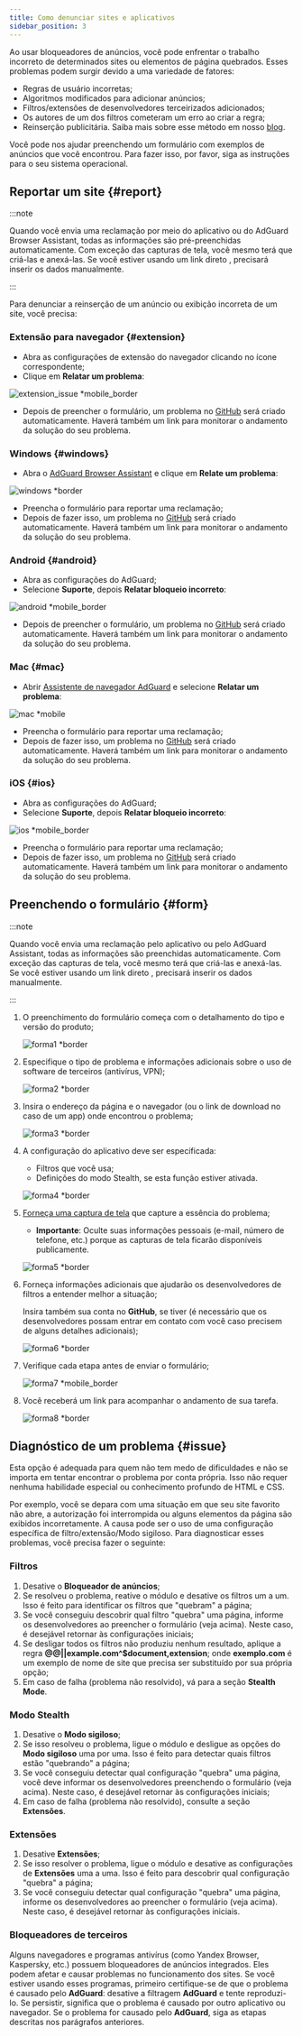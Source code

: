 ```yaml
---
title: Como denunciar sites e aplicativos
sidebar_position: 3
---
```



Ao usar bloqueadores de anúncios, você pode enfrentar o trabalho incorreto de determinados sites ou elementos de página quebrados. Esses problemas podem surgir devido a uma variedade de fatores:

- Regras de usuário incorretas;
- Algoritmos modificados para adicionar anúncios;
- Filtros/extensões de desenvolvedores terceirizados adicionados;
- Os autores de um dos filtros cometeram um erro ao criar a regra;
- Reinserção publicitária. Saiba mais sobre esse método em nosso [blog](https://adguard.com/en/blog/ad-reinsertion.html).

Você pode nos ajudar preenchendo um formulário com exemplos de anúncios que você encontrou. Para fazer isso, por favor, siga as instruções para o seu sistema operacional.

## Reportar um site {#report}

:::note

Quando você envia uma reclamação por meio do aplicativo ou do AdGuard Browser Assistant, todas as informações são pré-preenchidas automaticamente. Com exceção das capturas de tela, você mesmo terá que criá-las e anexá-las. Se você estiver usando um link direto [](https://reports.adguard.com/new_issue.html), precisará inserir os dados manualmente.

:::

Para denunciar a reinserção de um anúncio ou exibição incorreta de um site, você precisa:

### Extensão para navegador {#extension}

- Abra as configurações de extensão do navegador clicando no ícone correspondente;
- Clique em **Relatar um problema**:

![extension_issue *mobile_border](https://cdn.adtidy.org/blog/new/5si74extension.png)

- Depois de preencher o formulário, um problema no [GitHub](https://github.com/AdguardTeam/AdguardFilters/issues) será criado automaticamente. Haverá também um link para monitorar o andamento da solução do seu problema.

### Windows {#windows}

- Abra o [AdGuard Browser Assistant](/adguard-for-windows/browser-assistant) e clique em **Relate um problema**:

![windows *border](https://cdn.adtidy.org/content/Kb/ad_blocker/guides/browser-assistant.png)

- Preencha o formulário para reportar uma reclamação;
- Depois de fazer isso, um problema no [GitHub](https://github.com/AdguardTeam/AdguardFilters/issues) será criado automaticamente. Haverá também um link para monitorar o andamento da solução do seu problema.

### Android {#android}

- Abra as configurações do AdGuard;
- Selecione **Suporte**, depois **Relatar bloqueio incorreto**:

![android *mobile_border](https://cdn.adtidy.org/blog/new/apicfkandroid-new.jpg)

- Depois de preencher o formulário, um problema no [GitHub](https://github.com/AdguardTeam/AdguardFilters/issues) será criado automaticamente. Haverá também um link para monitorar o andamento da solução do seu problema.

### Mac {#mac}

- Abrir [Assistente de navegador AdGuard](/adguard-for-mac/features/browser-assistant) e selecione **Relatar um problema**:

![mac *mobile](https://cdn.adtidy.org/content/kb/ad_blocker/guides/browser-assistant-mac.png)

- Preencha o formulário para reportar uma reclamação;
- Depois de fazer isso, um problema no [GitHub](https://github.com/AdguardTeam/AdguardFilters/issues) será criado automaticamente. Haverá também um link para monitorar o andamento da solução do seu problema.

### iOS {#ios}

- Abra as configurações do AdGuard;
- Selecione **Suporte**, depois **Relatar bloqueio incorreto**:

![ios *mobile_border](https://cdn.adtidy.org/blog/new/fnl9aios.jpeg)

- Preencha o formulário para reportar uma reclamação;
- Depois de fazer isso, um problema no [GitHub](https://github.com/AdguardTeam/AdguardFilters/issues) será criado automaticamente. Haverá também um link para monitorar o andamento da solução do seu problema.

## Preenchendo o formulário {#form}

:::note

Quando você envia uma reclamação pelo aplicativo ou pelo AdGuard Assistant, todas as informações são preenchidas automaticamente. Com exceção das capturas de tela, você mesmo terá que criá-las e anexá-las. Se você estiver usando um link direto [](https://reports.adguard.com/new_issue.html), precisará inserir os dados manualmente.

:::

1. O preenchimento do formulário começa com o detalhamento do tipo e versão do produto;

    ![forma1 *border](https://cdn.adtidy.org/content/Kb/ad_blocker/guides/forma1en.png)

2. Especifique o tipo de problema e informações adicionais sobre o uso de software de terceiros (antivírus, VPN);

    ![forma2 *border](https://cdn.adtidy.org/content/Kb/ad_blocker/guides/forma2en.png)

3. Insira o endereço da página e o navegador (ou o link de download no caso de um app) onde encontrou o problema;

    ![forma3 *border](https://cdn.adtidy.org/content/Kb/ad_blocker/guides/forma3en.png)

4. A configuração do aplicativo deve ser especificada:

    - Filtros que você usa;
    - Definições do modo Stealth, se esta função estiver ativada.

    ![forma4 *border](https://cdn.adtidy.org/content/kb/ad_blocker/guides/forma4en.png)

5. [Forneça uma captura de tela](../take-screenshot) que capture a essência do problema;

    - **Importante**: Oculte suas informações pessoais (e-mail, número de telefone, etc.) porque as capturas de tela ficarão disponíveis publicamente.

    ![forma5 *border](https://cdn.adtidy.org/content/Kb/ad_blocker/guides/forma5en.png)

6. Forneça informações adicionais que ajudarão os desenvolvedores de filtros a entender melhor a situação;

    Insira também sua conta no **GitHub**, se tiver (é necessário que os desenvolvedores possam entrar em contato com você caso precisem de alguns detalhes adicionais);

    ![forma6 *border](https://cdn.adtidy.org/content/Kb/ad_blocker/guides/forma6en.png)

7. Verifique cada etapa antes de enviar o formulário;

    ![forma7 *mobile_border](https://cdn.adtidy.org/content/Kb/ad_blocker/guides/forma7en.png)

8. Você receberá um link para acompanhar o andamento de sua tarefa.

    ![forma8 *border](https://cdn.adtidy.org/content/Kb/ad_blocker/guides/forma8en.png)

## Diagnóstico de um problema {#issue}

Esta opção é adequada para quem não tem medo de dificuldades e não se importa em tentar encontrar o problema por conta própria. Isso não requer nenhuma habilidade especial ou conhecimento profundo de HTML e CSS.

Por exemplo, você se depara com uma situação em que seu site favorito não abre, a autorização foi interrompida ou alguns elementos da página são exibidos incorretamente. A causa pode ser o uso de uma configuração específica de filtro/extensão/Modo sigiloso. Para diagnosticar esses problemas, você precisa fazer o seguinte:

### **Filtros**

1. Desative o **Bloqueador de anúncios**;
2. Se resolveu o problema, reative o módulo e desative os filtros um a um. Isso é feito para identificar os filtros que "quebram" a página;
3. Se você conseguiu descobrir qual filtro "quebra" uma página, informe os desenvolvedores ao preencher o formulário (veja acima). Neste caso, é desejável retornar às configurações iniciais;
4. Se desligar todos os filtros não produziu nenhum resultado, aplique a regra **@@||example.com^$document,extension**; onde **exemplo.com** é um exemplo de nome de site que precisa ser substituído por sua própria opção;
5. Em caso de falha (problema não resolvido), vá para a seção **Stealth Mode**.

### **Modo Stealth**

1. Desative o **Modo sigiloso**;
2. Se isso resolveu o problema, ligue o módulo e desligue as opções do **Modo sigiloso** uma por uma. Isso é feito para detectar quais filtros estão "quebrando" a página;
3. Se você conseguiu detectar qual configuração "quebra" uma página, você deve informar os desenvolvedores preenchendo o formulário (veja acima). Neste caso, é desejável retornar às configurações iniciais;
4. Em caso de falha (problema não resolvido), consulte a seção **Extensões**.

### **Extensões**

1. Desative **Extensões**;
2. Se isso resolver o problema, ligue o módulo e desative as configurações de **Extensões** uma a uma. Isso é feito para descobrir qual configuração "quebra" a página;
3. Se você conseguiu detectar qual configuração "quebra" uma página, informe os desenvolvedores ao preencher o formulário (veja acima). Neste caso, é desejável retornar às configurações iniciais.

### **Bloqueadores de terceiros**

Alguns navegadores e programas antivírus (como Yandex Browser, Kaspersky, etc.) possuem bloqueadores de anúncios integrados. Eles podem afetar e causar problemas no funcionamento dos sites. Se você estiver usando esses programas, primeiro certifique-se de que o problema é causado pelo **AdGuard**: desative a filtragem **AdGuard** e tente reproduzi-lo. Se persistir, significa que o problema é causado por outro aplicativo ou navegador. Se o problema for causado pelo **AdGuard**, siga as etapas descritas nos parágrafos anteriores.
